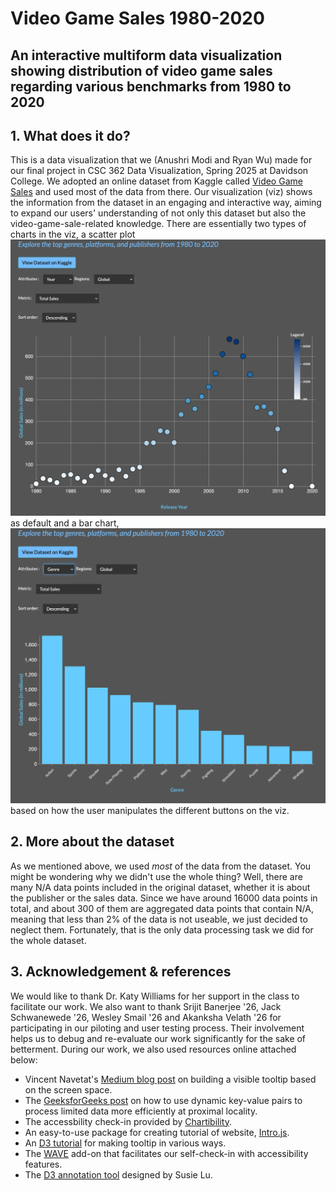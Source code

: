 # Video Game Sales 1980-2020

## An interactive multiform data visualization showing distribution of video game sales regarding various benchmarks from 1980 to 2020

## 1. What does it do?
This is a data visualization that we (Anushri Modi and Ryan Wu) made for our final project in CSC 362 Data Visualization, Spring 2025 at Davidson College. We adopted an online dataset from Kaggle called [Video Game Sales](https://www.kaggle.com/datasets/anandshaw2001/video-game-sales) and used most of the data from there. Our visualization (viz) shows the information from the dataset in an engaging and interactive way, aiming to expand our users' understanding of not only this dataset but also the video-game-sale-related knowledge. There are essentially two types of charts in the viz, a scatter plot ![scatter plot](images/scatterplot-screenshot.png) as default and a bar chart, ![bar chart](images/barchart-screenshot.png) based on how the user manipulates the different buttons on the viz. 

## 2. More about the dataset
As we mentioned above, we used *most* of the data from the dataset. You might be wondering why we didn't use the whole thing? Well, there are many N/A data points included in the original dataset, whether it is about the publisher or the sales data. Since we have around 16000 data points in total, and about 300 of them are aggregated data points that contain N/A, meaning that less than 2% of the data is not useable, we just decided to neglect them. Fortunately, that is the only data processing task we did for the whole dataset.

## 3. Acknowledgement & references
We would like to thank Dr. Katy Williams for her support in the class to facilitate our work. We also want to thank Srijit Banerjee '26, Jack Schwanewede '26, Wesley Smail '26 and Akanksha Velath '26 for participating in our piloting and user testing process. Their involvement helps us to debug and re-evaluate our work significantly for the sake of betterment. 
During our work, we also used resources online attached below:
- Vincent Navetat's [Medium blog post](https://medium.com/carwow-product-engineering/building-a-simple-tooltip-component-that-never-goes-off-screen-c7039dcab5f9) on building a visible tooltip based on the screen space.
- The [GeeksforGeeks post](https://www.geeksforgeeks.org/how-to-create-dictionary-and-add-key-value-pairs-dynamically/) on how to use dynamic key-value pairs to process limited data more efficiently at proximal locality.
- The accessbility check-in provided by [Chartibility](https://chartability.github.io/POUR-CAF/).
- An easy-to-use package for creating tutorial of website, [Intro.js](https://introjs.com/docs).
- An [D3 tutorial](https://d3-graph-gallery.com/graph/interactivity_tooltip.html) for making tooltip in various ways.
- The [WAVE](https://wave.webaim.org/extension/) add-on that facilitates our self-check-in with accessibility features.
- The [D3 annotation tool](https://d3-annotation.susielu.com/) designed by Susie Lu. 
